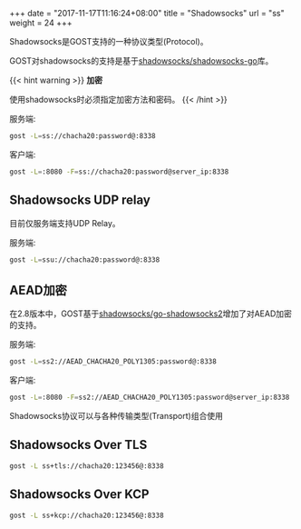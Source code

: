 +++
date = "2017-11-17T11:16:24+08:00"
title = "Shadowsocks"
url = "ss"
weight = 24
+++

Shadowsocks是GOST支持的一种协议类型(Protocol)。

GOST对shadowsocks的支持是基于[shadowsocks/shadowsocks-go](https://github.com/shadowsocks/shadowsocks-go)库。

{{< hint warning >}}
**加密**

使用shadowsocks时必须指定加密方法和密码。
{{< /hint >}}

服务端:

```bash
gost -L=ss://chacha20:password@:8338
```

客户端:

```bash
gost -L=:8080 -F=ss://chacha20:password@server_ip:8338
```

## Shadowsocks UDP relay

目前仅服务端支持UDP Relay。

服务端:

```bash
gost -L=ssu://chacha20:password@:8338
```

## AEAD加密

在2.8版本中，GOST基于[shadowsocks/go-shadowsocks2](https://github.com/shadowsocks/go-shadowsocks2)增加了对AEAD加密的支持。

服务端:

```bash
gost -L=ss2://AEAD_CHACHA20_POLY1305:password@:8338
```

客户端:

```bash
gost -L=:8080 -F=ss2://AEAD_CHACHA20_POLY1305:password@server_ip:8338
```

Shadowsocks协议可以与各种传输类型(Transport)组合使用

## Shadowsocks Over TLS

```bash
gost -L ss+tls://chacha20:123456@:8338
```

## Shadowsocks Over KCP

```bash
gost -L ss+kcp://chacha20:123456@:8338
```
